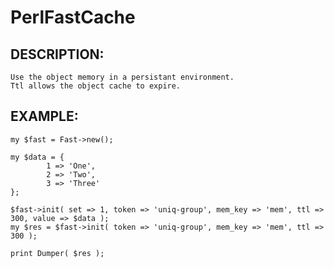 # PerlFastCache

##	DESCRIPTION: 

	Use the object memory in a persistant environment. 
	Ttl allows the object cache to expire. 


##	EXAMPLE: 

	my $fast = Fast->new();
	
	my $data = { 
	        1 => 'One',
	        2 => 'Two',
	        3 => 'Three'
	};
	
	$fast->init( set => 1, token => 'uniq-group', mem_key => 'mem', ttl => 300, value => $data );
	my $res = $fast->init( token => 'uniq-group', mem_key => 'mem', ttl => 300 );
	
	print Dumper( $res );
